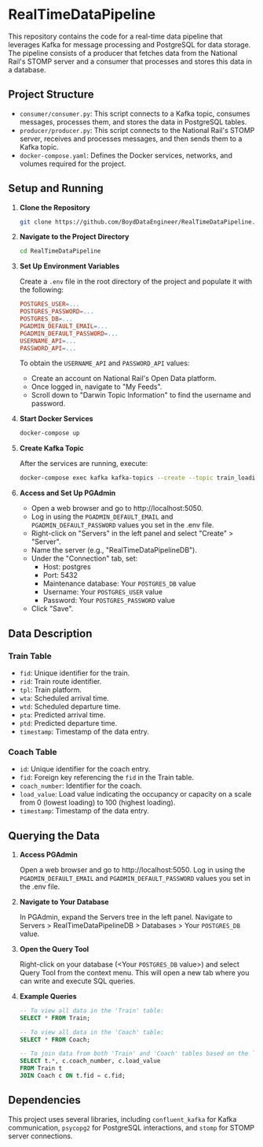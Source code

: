 # RealTimeDataPipeline

This repository contains the code for a real-time data pipeline that leverages Kafka for message processing and PostgreSQL for data storage. The pipeline consists of a producer that fetches data from the National Rail's STOMP server and a consumer that processes and stores this data in a database.

## Project Structure

- `consumer/consumer.py`: This script connects to a Kafka topic, consumes messages, processes them, and stores the data in PostgreSQL tables.
- `producer/producer.py`: This script connects to the National Rail's STOMP server, receives and processes messages, and then sends them to a Kafka topic.
- `docker-compose.yaml`: Defines the Docker services, networks, and volumes required for the project.

## Setup and Running

1. **Clone the Repository**
    ```bash
    git clone https://github.com/BoydDataEngineer/RealTimeDataPipeline.git
    ```

2. **Navigate to the Project Directory**
    ```bash
    cd RealTimeDataPipeline
    ```

3. **Set Up Environment Variables**

    Create a `.env` file in the root directory of the project and populate it with the following:

    ```makefile
    POSTGRES_USER=...
    POSTGRES_PASSWORD=...
    POSTGRES_DB=...
    PGADMIN_DEFAULT_EMAIL=...
    PGADMIN_DEFAULT_PASSWORD=...
    USERNAME_API=...
    PASSWORD_API=...
    ```

    To obtain the `USERNAME_API` and `PASSWORD_API` values:
    - Create an account on National Rail's Open Data platform.
    - Once logged in, navigate to "My Feeds".
    - Scroll down to "Darwin Topic Information" to find the username and password.

4. **Start Docker Services**
    ```bash
    docker-compose up
    ```

5. **Create Kafka Topic**

    After the services are running, execute:

    ```bash
    docker-compose exec kafka kafka-topics --create --topic train_loading --bootstrap-server kafka:9092 --partitions 1 --replication-factor 1
    ```

6. **Access and Set Up PGAdmin**

    - Open a web browser and go to http://localhost:5050.
    - Log in using the `PGADMIN_DEFAULT_EMAIL` and `PGADMIN_DEFAULT_PASSWORD` values you set in the .env file.
    - Right-click on "Servers" in the left panel and select "Create" > "Server".
    - Name the server (e.g., "RealTimeDataPipelineDB").
    - Under the "Connection" tab, set:
      - Host: postgres
      - Port: 5432
      - Maintenance database: Your `POSTGRES_DB` value
      - Username: Your `POSTGRES_USER` value
      - Password: Your `POSTGRES_PASSWORD` value
    - Click "Save".

## Data Description

### Train Table

- `fid`: Unique identifier for the train.
- `rid`: Train route identifier.
- `tpl`: Train platform.
- `wta`: Scheduled arrival time.
- `wtd`: Scheduled departure time.
- `pta`: Predicted arrival time.
- `ptd`: Predicted departure time.
- `timestamp`: Timestamp of the data entry.

### Coach Table

- `id`: Unique identifier for the coach entry.
- `fid`: Foreign key referencing the `fid` in the Train table.
- `coach_number`: Identifier for the coach.
- `load_value`: Load value indicating the occupancy or capacity on a scale from 0 (lowest loading) to 100 (highest loading).
- `timestamp`: Timestamp of the data entry.

## Querying the Data

1. **Access PGAdmin**

    Open a web browser and go to http://localhost:5050. Log in using the `PGADMIN_DEFAULT_EMAIL` and `PGADMIN_DEFAULT_PASSWORD` values you set in the .env file.

2. **Navigate to Your Database**

    In PGAdmin, expand the Servers tree in the left panel. Navigate to Servers > RealTimeDataPipelineDB > Databases > Your `POSTGRES_DB` value.

3. **Open the Query Tool**

    Right-click on your database (<Your `POSTGRES_DB` value>) and select Query Tool from the context menu. This will open a new tab where you can write and execute SQL queries.

4. **Example Queries**

    ```sql
    -- To view all data in the 'Train' table:
    SELECT * FROM Train;

    -- To view all data in the 'Coach' table:
    SELECT * FROM Coach;

    -- To join data from both 'Train' and 'Coach' tables based on the `fid`:
    SELECT t.*, c.coach_number, c.load_value
    FROM Train t
    JOIN Coach c ON t.fid = c.fid;
    ```

## Dependencies

This project uses several libraries, including `confluent_kafka` for Kafka communication, `psycopg2` for PostgreSQL interactions, and `stomp` for STOMP server connections.
